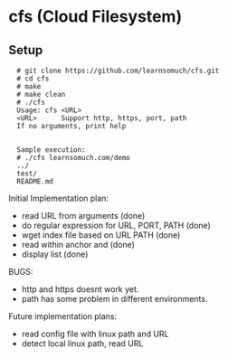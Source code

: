 # cfs (Cloud Filesystem)


## Setup
```
  # git clone https://github.com/learnsomuch/cfs.git
  # cd cfs
  # make 
  # make clean
  # ./cfs
  Usage: cfs <URL>
  <URL>		 Support http, https, port, path 
  If no arguments, print help
  
  
  Sample execution: 
  # ./cfs learnsomuch.com/demo
  ../
  test/
  README.md
```

Initial Implementation plan:
- read URL from arguments (done)
- do regular expression for URL, PORT, PATH (done)
- wget index file based on URL PATH (done)
- read within anchor <a> and </a> (done)
- display list (done)

BUGS:
- http and https doesnt work yet.
- path has some problem in different environments. 

Future implementation plans:
- read config file with linux path and URL
- detect local linux path, read URL
